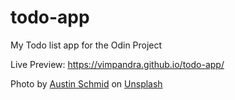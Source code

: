 # todo-app
My Todo list app for the Odin Project

Live Preview:
https://vimpandra.github.io/todo-app/

Photo by <a href="https://unsplash.com/@schmidy?utm_source=unsplash&utm_medium=referral&utm_content=creditCopyText">Austin Schmid</a> on <a href="https://unsplash.com/?utm_source=unsplash&utm_medium=referral&utm_content=creditCopyText">Unsplash</a>
  